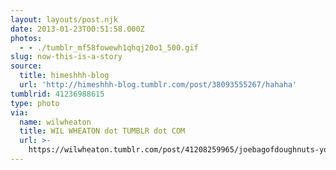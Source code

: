 ```yaml
---
layout: layouts/post.njk
date: 2013-01-23T00:51:58.000Z
photos:
  - - ./tumblr_mf58fowewh1qhqj20o1_500.gif
slug: now-this-is-a-story
source:
  title: himeshhh-blog
  url: 'http://himeshhh-blog.tumblr.com/post/38093555267/hahaha'
tumblrid: 41236988615
type: photo
via:
  name: wilwheaton
  title: WIL WHEATON dot TUMBLR dot COM
  url: >-
    https://wilwheaton.tumblr.com/post/41208259965/joebagofdoughnuts-yo-denethor-smell-ya-later
---
```


